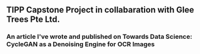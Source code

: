 ## TIPP Capstone Project in collabaration with Glee Trees Pte Ltd. 

### An article I've wrote and published on Towards Data Science: CycleGAN as a Denoising Engine for OCR Images
